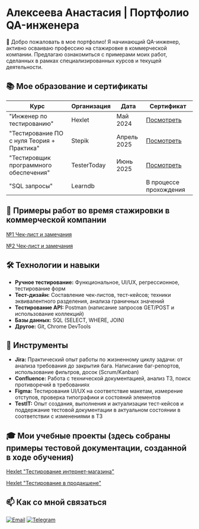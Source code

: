 # Алексеева Анастасия | Портфолио QA-инженера

👋 Добро пожаловать в мое портфолио! Я начинающий QA-инженер, активно осваиваю профессию на стажировке в коммерческой компании. Предлагаю ознакомиться с примерами моих работ, сделанных в рамках специализированных курсов и текущей деятельности.

## 📚 Мое образование и сертификаты

| Курс                                                                 | Организация          | Дата       | Сертификат                                                               |
|----------------------------------------------------------------------|----------------------|------------|--------------------------------------------------------------------------|
| "Инженер по тестированию"                                            | Hexlet               | Май   2024 | [Посмотреть](./Education-Certificates/Anastasiya_Alekseeva_QA_Ru.png)    |
| "Тестирование ПО с нуля Теория + Практика"                           | Stepik               | Апрель 2025| [Посмотреть](./Education-Certificates/stepik-certificate.pdf)            |
| "Тестировщик программного обеспечения"                               | TesterToday          | Июнь  2025 | [Посмотреть](https://www.tester-today.com/)                              |
| "SQL запросы"                                                        | Learndb              |            | В процессе прохождения                                                   |

## 📝 Примеры работ во время стажировки в коммерческой компании

   [№1 Чек-лист и замечания](https://github.com/kemiokuro/alekseeva_qa/blob/main/Test-Documentation/Check-Lists/dev_854.xlsx)
   
   [№2 Чек-лист и замечания](Test-Documentation/Check-Lists/dev_972_939.xlsx)


## 🛠 Технологии и навыки

*   **Ручное тестирование:** Функциональное, UI/UX, регрессионное, тестирование форм
*   **Тест-дизайн:** Составление чек-листов, тест-кейсов; техники эквивалентного разделения, анализа граничных значений
*   **Тестирование API:** Postman (написание запросов GET/POST и использование коллекций)
*   **Базы данных:** SQL (SELECT, WHERE, JOIN)
*   **Другое:** Git, Chrome DevTools

## 🔧 Инструменты

*   **Jira:** Практический опыт работы по жизненному циклу задачи: от анализа требования до закрытия бага. Написание баг-репортов, использование фильтров, досок (Scrum/Kanban)
*   **Confluence:** Работа с технической документацией, анализ ТЗ, поиск противоречий в требованиях
*   **Figma:** Тестирования UI/UX на соответствие макетам, измерение отступов, проверка типографики и состояний элементов
*   **TestIT:** Опыт создания, выполнения и актуализации тест-кейсов и поддержание тестовой документации в актуальном состоянии в соответствии с изменениями в ТЗ


## 🎓 Мои учебные проекты (здесь собраны примеры тестовой документации, созданной в ходе обучения)

   [Hexlet "Тестирование интернет-магазина"](https://github.com/kemiokuro/qa-engineer-project-84)

   [Hexlet "Тестирование в продакшене"](https://github.com/kemiokuro/qa-engineer-project-85)
   

## 📫 Как со мной связаться

[![Email](https://img.shields.io/badge/Email-alekseeva@bugs--hunter.ru-blue?style=flat&logo=gmail)](mailto:alekseeva@bugs-hunter.ru)
[![Telegram](https://img.shields.io/badge/Telegram-%40Kemiokuro-blue?style=flat&logo=telegram)](https://t.me/Kemiokuro)
